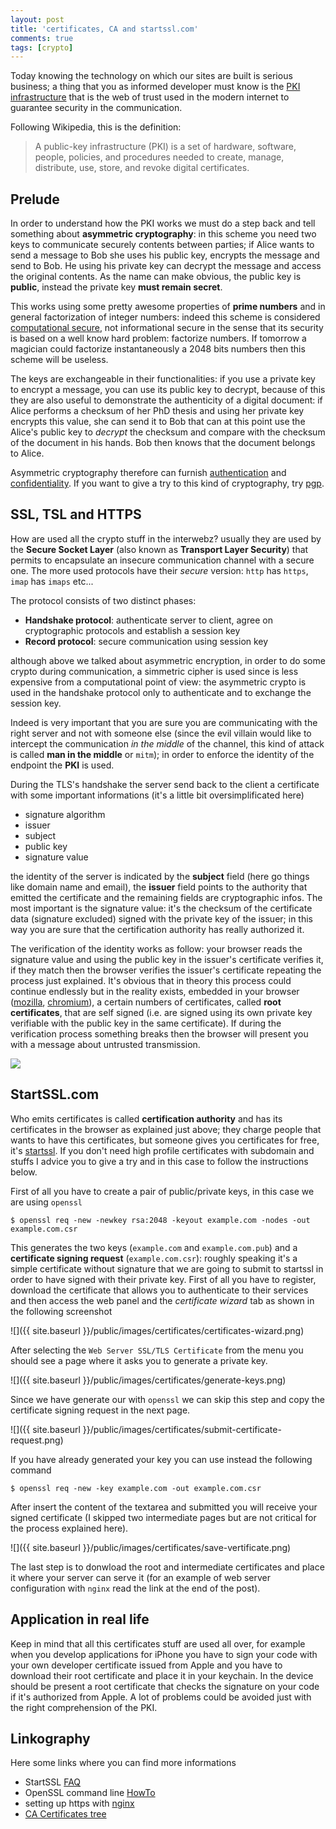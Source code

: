 ```yaml
---
layout: post
title: 'certificates, CA and startssl.com'
comments: true
tags: [crypto]
---
```

Today knowing the technology on which our sites are built is serious business; a
thing that you as informed developer must know is the
[PKI infrastructure](http://en.wikipedia.org/wiki/Public_key_infrastructure>) that is the web of trust used in the modern internet to guarantee security in the communication.

Following Wikipedia, this is the definition:

>A public-key infrastructure (PKI) is a set of hardware, software, people, policies,
>and procedures needed to create, manage, distribute, use, store, and revoke digital certificates.

## Prelude

In order to understand how the PKI works we must do a step back and tell
something about **asymmetric cryptography**: in this scheme you need two keys to
communicate securely contents between parties; if Alice wants to send a message
to Bob she uses his public key, encrypts the message and send to Bob. He using
his private key can decrypt the message and access the original contents. As the
name can make obvious, the public key is **public**, instead the private key
**must remain secret**.

This works using some pretty awesome properties of **prime numbers** and in
general factorization of integer numbers: indeed this scheme is considered
[computational
secure](http://www.cs.princeton.edu/courses/archive/fall07/cos433/lec3.pdf), not
informational secure in the sense that its security is based on a well know hard
problem: factorize numbers. If tomorrow a magician
could factorize instantaneously a 2048 bits numbers then this scheme will be
useless.

The keys are exchangeable in their functionalities: if you use a private key to
encrypt a message, you can use its public key to decrypt, because of this they
are also useful to demonstrate the authenticity of a digital document: if Alice
performs a checksum of her PhD thesis and using her private key encrypts this
value, she can send it to Bob that can at this point use the Alice's public key
to *decrypt* the checksum and compare with the checksum of the document in his
hands. Bob then knows that the document belongs to Alice.  Asymmetric
cryptography therefore can furnish
[authentication](http://en.wikipedia.org/wiki/Authenticity_(disambiguation))
and [confidentiality](http://en.wikipedia.org/wiki/Confidentiality). If
you want to give a try to this kind of cryptography, try
[pgp](http://www.dewinter.com/gnupg_howto/english/GPGMiniHowto.html).

## SSL, TSL and HTTPS

How are used all the crypto stuff in the interwebz? usually they are used by the
**Secure Socket Layer** (also known as **Transport Layer Security**) that
permits to encapsulate an insecure communication channel with a secure one. The
more used protocols have their *secure* version: ``http`` has ``https``,
``imap`` has ``imaps`` etc...

The protocol consists of two distinct phases:

* **Handshake protocol**: authenticate server to client, agree on cryptographic protocols and establish a session key
* **Record protocol**: secure communication using session key

although above we talked about asymmetric encryption, in order to do some crypto
during communication, a simmetric cipher is used since is less expensive from a
computational point of view: the asymmetric crypto is used in the handshake
protocol only to authenticate and to exchange the session key. 
Indeed is very important that you are sure you are communicating with the right server and not with someone else (since the evil villain would like to intercept the communication *in the middle* of the channel, this kind of attack is called **man in the middle** or ``mitm``); in order to enforce the identity of the endpoint the **PKI** is used.

During the TLS's handshake the server send back to the client a certificate with
some important informations (it's a little bit oversimplificated here)

* signature algorithm
* issuer
* subject
* public key
* signature value

the identity of the server is indicated by the **subject** field (here go things
like domain name and email), the **issuer** field points to the authority that
emitted the certificate and the remaining fields are cryptographic infos. The
most important is the signature value: it's the checksum of the certificate data
(signature excluded) signed with the private key of the issuer; in this way you
are sure that the certification authority has really authorized it. 
The verification of the identity works as follow: your browser reads the
signature value and using the public key in the issuer's certificate verifies
it, if they match then the browser verifies the issuer's certificate repeating
the process just explained. It's obvious that in theory this process could
continue endlessly but in the reality exists, embedded in your browser
([mozilla](http://www.mozilla.org/projects/security/certs/),
[chromium](http://dev.chromium.org/Home/chromium-security/root-ca-policy)), a
certain
numbers of certificates, called **root certificates**, that are self signed
(i.e. are signed using its own private key verifiable with the public key in the
same certificate). If during the verification process something breaks then the
browser will present you with a message about untrusted transmission. 

![](https://kb.wisc.edu/images/group1/12473/firefox_connection_untrusted.PNG)

## StartSSL.com

Who emits certificates is called **certification authority** and has its
certificates in the browser as explained just above; they charge people that
wants to have this certificates, but someone gives you certificates for free,
it's [startssl](https://startssl.com). If you don't need high profile
certificates with subdomain and stuffs I advice you to give a try and in this
case to follow the instructions below.

First of all you have to create a pair of public/private keys, in this case we are using ``openssl``

    $ openssl req -new -newkey rsa:2048 -keyout example.com -nodes -out example.com.csr

This generates the two keys (``example.com`` and ``example.com.pub``) and a
**certificate signing request** (``example.com.csr``): roughly speaking it's a
simple certificate without signature that we are going to submit to startssl in
order to have signed with their private key. First of all you have to register,
download the certificate that allows you to authenticate to their services and
then access the web panel and the *certificate wizard* tab as shown in the
following screenshot

![]({{ site.baseurl }}/public/images/certificates/certificates-wizard.png)

After selecting the ``Web Server SSL/TLS Certificate`` from the menu you should
see a page where it asks you to generate a private key.

![]({{ site.baseurl }}/public/images/certificates/generate-keys.png)

Since we have generate our with ``openssl`` we can skip this step and copy the
certificate signing request in the next page.

![]({{ site.baseurl }}/public/images/certificates/submit-certificate-request.png)

If you have already generated your key you can use instead the following command

    $ openssl req -new -key example.com -out example.com.csr

After insert the content of the textarea and submitted you will receive your
signed certificate (I skipped two intermediate pages but are not critical for
the process explained here).

![]({{ site.baseurl }}/public/images/certificates/save-vertificate.png)

The last step is to donwload the root and intermediate certificates and place it
where your server can serve it (for an example of web server configuration with
``nginx`` read the link at the end of the post).

## Application in real life

Keep in mind that all this certificates stuff are used all over, for example
when you develop applications for iPhone you have to sign your code with your
own developer certificate issued from Apple and you have to download their root
certificate and place it in your keychain. In the device should be present a
root certificate that checks the signature on your code if it's authorized from
Apple.
A lot of problems could be avoided just with the right comprehension of the PKI.

## Linkography

Here some links where you can find more informations

* StartSSL [FAQ](https://www.startssl.com/?app=25)
* OpenSSL command line [HowTo](http://www.madboa.com/geek/openssl/)
* setting up https with [nginx](http://www.westphahl.net/blog/2012/01/03/setting-up-https-with-nginx-and-startssl/)
* [CA Certificates tree](http://notary.icsi.berkeley.edu/trust-tree/)
